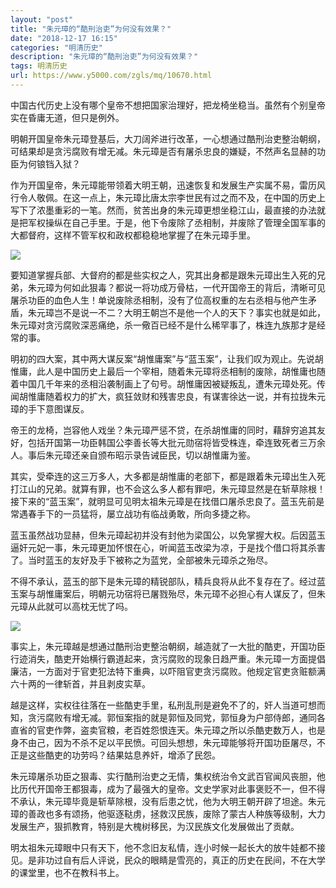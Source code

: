 ```yaml
---
layout: "post"
title: "朱元璋的“酷刑治吏”为何没有效果？"
date: "2018-12-17 16:15"
categories: "明清历史"
description: "朱元璋的“酷刑治吏”为何没有效果？"
tags: 明清历史
url: https://www.y5000.com/zgls/mq/10670.html
---
```






中国古代历史上没有哪个皇帝不想把国家治理好，把龙椅坐稳当。虽然有个别皇帝实在昏庸无道，但只是例外。

明朝开国皇帝朱元璋登基后，大刀阔斧进行改革，一心想通过酷刑治吏整治朝纲，可结果却是贪污腐败有增无减。朱元璋是否有屠杀忠良的嫌疑，不然声名显赫的功臣为何锒铛入狱？

作为开国皇帝，朱元璋能带领着大明王朝，迅速恢复和发展生产实属不易，雷历风行令人敬佩。在这一点上，朱元璋比唐太宗李世民有过之而不及，在中国的历史上写下了浓墨重彩的一笔。然而，贫苦出身的朱元璋更想坐稳江山，最直接的办法就是把军权操纵在自己手里。于是，他下令废除了丞相制，并废除了管理全国军事的大都督府，这样不管军权和政权都稳稳地掌握了在朱元璋手里。

![](https://img.y5000.com/uploads/allimg/170114/8-1F1141436421D.jpg)

要知道掌握兵部、大督府的都是些实权之人，究其出身都是跟朱元璋出生入死的兄弟，朱元璋为何如此狠毒？都说一将功成万骨枯，一代开国帝王的背后，清晰可见屠杀功臣的血色人生！单说废除丞相制，没有了位高权重的左右丞相与他产生矛盾，朱元璋岂不是说一不二？大明王朝岂不是他一个人的天下？事实也就是如此，朱元璋对贪污腐败深恶痛绝，杀一儆百已经不是什么稀罕事了，株连九族那才是经常的事。

明初的四大案，其中两大谋反案“胡惟庸案”与“蓝玉案”，让我们叹为观止。先说胡惟庸，此人是中国历史上最后一个宰相，随着朱元璋将丞相制的废除，胡惟庸也随着中国几千年来的丞相沿袭制画上了句号。胡惟庸因被疑叛乱，遭朱元璋处死。传闻胡惟庸随着权力的扩大，疯狂敛财和残害忠良，有谋害徐达一说，并有拉拢朱元璋的手下意图谋反。

帝王的龙椅，岂容他人戏坐？朱元璋严惩不贷，在杀胡惟庸的同时，藉辞穷追其友好，包括开国第一功臣韩国公李善长等大批元勋宿将皆受株连，牵连致死者三万余人。事后朱元璋还亲自颁布昭示录告诫臣民，切以胡惟庸为鉴。

其实，受牵连的这三万多人，大多都是胡惟庸的老部下，都是跟着朱元璋出生入死打江山的兄弟。就算有罪，也不会这么多人都有罪吧，朱元璋显然是在斩草除根！接下来的“蓝玉案”，就明显可见明太祖朱元璋是在找借口屠杀忠良了。蓝玉先前是常遇春手下的一员猛将，屡立战功有临战勇敢，所向多捷之称。

蓝玉虽然战功显赫，但朱元璋起初并没有封他为梁国公，以免掌握大权。后因蓝玉逼奸元妃一事，朱元璋更加怀恨在心，听闻蓝玉改梁为凉，于是找个借口将其杀害了。当时蓝玉的友好及手下被称之为蓝党，全部被朱元璋杀之殆尽。

不得不承认，蓝玉的部下是朱元璋的精锐部队，精兵良将从此不复存在了。经过蓝玉案与胡惟庸案后，明朝元功宿将已屠戮殆尽，朱元璋不必担心有人谋反了，但朱元璋从此就可以高枕无忧了吗。

![](https://img.y5000.com/uploads/allimg/170114/8-1F114143I9136.jpg)

事实上，朱元璋越是想通过酷刑治吏整治朝纲，越造就了一大批的酷吏，开国功臣行迹消失，酷吏开始横行霸道起来，贪污腐败的现象日趋严重。朱元璋一方面提倡廉洁，一方面对于官吏犯法特下重典，以吓阻官吏贪污腐败。他规定官吏贪赃额满六十两的一律斩首，并且剥皮实草。

越是这样，实权往往落在一些酷吏手里，私刑乱刑是避免不了的，奸人当道可想而知，贪污腐败有增无减。郭恒案指的就是郭恒及同党，郭恒身为户部侍郎，通同各直省的官吏作弊，盗卖官粮，老百姓怨恨连天。朱元璋之所以杀酷吏数万人，也是身不由己，因为不杀不足以平民愤。可回头想想，朱元璋能够将开国功臣屠尽，不正是这些酷吏的功劳吗？结果姑息养奸，增添了民怨。

朱元璋屠杀功臣之狠毒、实行酷刑治吏之无情，集权统治令文武百官闻风丧胆，他比历代开国帝王都狠毒，成为了最强大的皇帝。文史学家对此事褒贬不一，但不得不承认，朱元璋毕竟是斩草除根，没有后患之忧，他为大明王朝开辟了坦途。朱元璋的善政也多有颂扬，他驱逐鞑虏，拯救汉民族，废除了蒙古人种族等级制，大力发展生产，狠抓教育，特别是大槐树移民，为汉民族文化发展做出了贡献。

明太祖朱元璋眼中只有天下，他不念旧友私情，连小时候一起长大的放牛娃都不接见。是非功过自有后人评说，民众的眼睛是雪亮的，真正的历史在民间，不在大学的课堂里，也不在教科书上。
